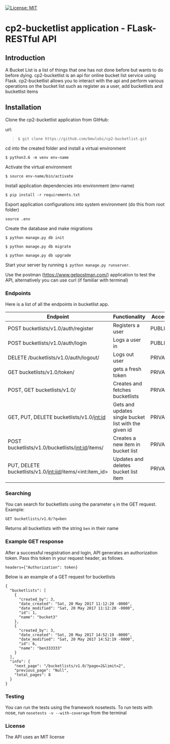 [![License: MIT](https://img.shields.io/badge/License-MIT-yellow.svg)](https://opensource.org/licenses/MIT)

# cp2-bucketlist application - FLask-RESTful API

## Introduction
A Bucket List is a list of things that one has not done before but wants to do before dying.
cp2-bucketlist is an api for online bucket list service using Flask.
cp2-bucketlist allows you to interact with the api and perform various
operations on the bucket list such as register as a user, add bucketlists and bucketlist items

## Installation

Clone the cp2-bucketlist application from GitHub:

url:
>`$ git clone https://github.com/bmulobi/cp2-bucketlist.git`

cd into the created folder and install a virtual environment

`$ python3.6 -m venv env-name`

Activate the virtual environment

`$ source env-name/bin/activate`

Install application dependencies into environment (env-name)

`$ pip install -r requirements.txt`

Export application configurations into system environment (do this from root folder)

`source .env`

Create the database and make migrations

`$ python manage.py db init`

`$ python manage.py db migrate`

`$ python manage.py db upgrade`

Start your server by running
`$ python manage.py runserver`.

Use the postman (https://www.getpostman.com/) application to test the API,
alternatively you can use curl (if familiar with terminal)

### Endpoints

Here is a list of all the endpoints in bucketlist app.

Endpoint | Functionality| Access
------------ | ------------- | -------------
POST bucketlists/v1.0/auth/register | Registers a user | PUBLIC
POST bucketlists/v1.0/auth/login | Logs a user in | PUBLIC
DELETE /bucketlists/v1.0/auth/logout/ | Logs out user | PRIVATE
GET bucketlists/v1.0/token/ | gets a fresh token | PRIVATE
POST, GET bucketlists/v1.0/ | Creates and fetches bucketlists | PRIVATE
GET, PUT, DELETE bucketlists/v1.0/<int:id>  | Gets and updates single bucket list with the given id | PRIVATE
POST bucketlists/v1.0/bucketlists/<int:id>/items/ | Creates a new item in bucket list | PRIVATE
PUT, DELETE bucketlists/v1.0/<int:iid>/items/&lt;int:item_id&gt; | Updates and deletes bucket list item | PRIVATE

### Searching

You can search for bucketlists using the parameter `q` in the GET request.
Example:

`GET bucketlists/v1.0/?q=ben`

Returns all bucketlists with the string `ben` in their name

### Example GET response
After a successful resgistration and login, API generates an authorization token.
Pass this token in your request header, as follows.
```
headers={"Authorization": token}
```
Below is an example of a GET request for bucketlists

```
{
  "bucketlists": [
    {
      "created_by": 3,
      "date_created": "Sat, 20 May 2017 11:12:20 -0000",
      "date_modified": "Sat, 20 May 2017 11:12:20 -0000",
      "id": 1,
      "name": "bucket3"
    },
    {
      "created_by": 3,
      "date_created": "Sat, 20 May 2017 14:52:19 -0000",
      "date_modified": "Sat, 20 May 2017 14:52:19 -0000",
      "id": 6,
      "name": "ben333333"
    }
  ],
  "info": {
    "next_page": "/bucketlists/v1.0/?page=2&limit=2",
    "previous_page": "Null",
    "total_pages": 8
  }
}
```
### Testing
You can run the tests using the framework nosetests.
To run tests with nose, run `nosetests -v --with-coverage` from the terminal

### License
The API uses an MIT license
